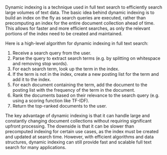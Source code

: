 Dynamic indexing is a technique used in full text search to efficiently search large volumes of text data. The basic idea behind dynamic indexing is to build an index on the fly as search queries are executed, rather than precomputing an index for the entire document collection ahead of time. This allows for faster and more efficient searches, as only the relevant portions of the index need to be created and maintained.

Here is a high-level algorithm for dynamic indexing in full text search:

1. Receive a search query from the user.
2. Parse the query to extract search terms (e.g. by splitting on whitespace and removing stop words).
3. For each search term, look up the term in the index.
4. If the term is not in the index, create a new posting list for the term and add it to the index.
5. For each document containing the term, add the document to the posting list with the frequency of the term in the document.
6. Rank the documents based on their relevance to the search query (e.g. using a scoring function like TF-IDF).
7. Return the top-ranked documents to the user.

The key advantage of dynamic indexing is that it can handle large and constantly changing document collections without requiring significant upfront processing. The downside is that it can be slower than precomputed indexing for certain use cases, as the index must be created and updated at search time. However, with efficient algorithms and data structures, dynamic indexing can still provide fast and scalable full text search for many applications.